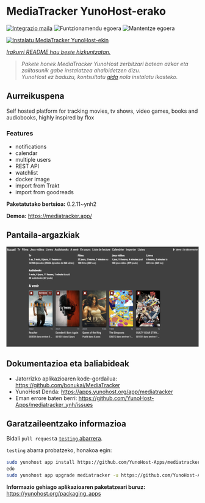 <!--
Ohart ongi: README hau automatikoki sortu da <https://github.com/YunoHost/apps/tree/master/tools/readme_generator>ri esker
EZ editatu eskuz.
-->

# MediaTracker YunoHost-erako

[![Integrazio maila](https://apps.yunohost.org/badge/integration/mediatracker)](https://ci-apps.yunohost.org/ci/apps/mediatracker/)
![Funtzionamendu egoera](https://apps.yunohost.org/badge/state/mediatracker)
![Mantentze egoera](https://apps.yunohost.org/badge/maintained/mediatracker)

[![Instalatu MediaTracker YunoHost-ekin](https://install-app.yunohost.org/install-with-yunohost.svg)](https://install-app.yunohost.org/?app=mediatracker)

*[Irakurri README hau beste hizkuntzatan.](./ALL_README.md)*

> *Pakete honek MediaTracker YunoHost zerbitzari batean azkar eta zailtasunik gabe instalatzea ahalbidetzen dizu.*  
> *YunoHost ez baduzu, kontsultatu [gida](https://yunohost.org/install) nola instalatu ikasteko.*

## Aurreikuspena

Self hosted platform for tracking movies, tv shows, video games, books and audiobooks, highly inspired by flox

### Features

- notifications
- calendar
- multiple users
- REST API
- watchlist
- docker image
- import from Trakt
- import from goodreads


**Paketatutako bertsioa:** 0.2.11~ynh2

**Demoa:** <https://mediatracker.app/>

## Pantaila-argazkiak

![MediaTracker(r)en pantaila-argazkia](./doc/screenshots/screenshot.png)

## Dokumentazioa eta baliabideak

- Jatorrizko aplikazioaren kode-gordailua: <https://github.com/bonukai/MediaTracker>
- YunoHost Denda: <https://apps.yunohost.org/app/mediatracker>
- Eman errore baten berri: <https://github.com/YunoHost-Apps/mediatracker_ynh/issues>

## Garatzaileentzako informazioa

Bidali `pull request`a [`testing` abarrera](https://github.com/YunoHost-Apps/mediatracker_ynh/tree/testing).

`testing` abarra probatzeko, honakoa egin:

```bash
sudo yunohost app install https://github.com/YunoHost-Apps/mediatracker_ynh/tree/testing --debug
edo
sudo yunohost app upgrade mediatracker -u https://github.com/YunoHost-Apps/mediatracker_ynh/tree/testing --debug
```

**Informazio gehiago aplikazioaren paketatzeari buruz:** <https://yunohost.org/packaging_apps>
